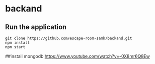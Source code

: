 # backand

## Run the application

```
git clone https://github.com/escape-room-samk/backand.git
npm install
npm start
```


##install mongodb
https://www.youtube.com/watch?v=-0X8mr6Q8Ew